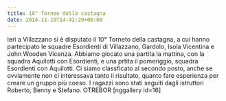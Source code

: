```yaml
---
title: 10° Torneo della castagna
date: 2014-11-10T14:42:29+00:00
---
```

Ieri a Villazzano si è disputato il 10° Torneto della castagna, a cui hanno partecipato le squadre Esordienti di Villazzano, Gardolo, Isola Vicentina e John Wooden Vicenza. Abbiamo giocato una partita la mattina, con la squadra Aquilotti con Esordienti, e una prtita il pomeriggio, squadra Esordienti con Aquilotti. Ci siamo classficato al secondo posto, anche se ovviamente non ci interessava tanto il risultato, quanto fare esperienza per creare un gruppo più coeso. I ragazzi sono stati seguiti dagli istruttori Roberto, Benny e Stefano. OTREBOR \[nggallery id=16\]
